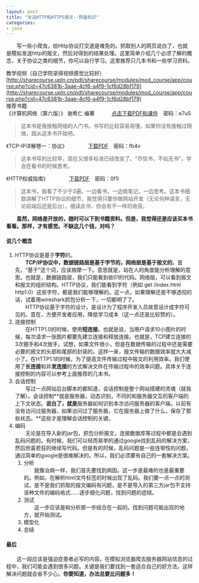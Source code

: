 ```yaml
---
layout: post
title: "发送HTTP和HTTPS报文--预备知识"
categories:
- java
---
```


&emsp;&emsp;写一些小爬虫，给Http协议打交道是难免的。抓取别人的网页说白了，也就是模拟发送http的报文，然后对得到的结果处理。这里简单介绍几个必须了解的概念，关于协议之类的细节，你可以自行学习。这里推荐只几本书和一些学习资料。

教学视频（自己学院录得视频感觉比较好）<br/>
[http://sharecourse.upln.cn/pdt/sharecourse/modules/mod_course/app/course.php?cid=47c6381b-3aae-4cf6-a4f9-1cf6d28bf179](http://sharecourse.upln.cn/pdt/sharecourse/modules/mod_course/app/course.php?cid=47c6381b-3aae-4cf6-a4f9-1cf6d28bf179)<br/>
推荐书籍<br/>
《计算机网络（第六版）》 谢希仁 编著 &emsp;&emsp;&emsp;[点击下载PDF和课件](http://pan.baidu.com/s/1bnhGF3T)&emsp;密码：e7u5<br/>
>这本书是我接触网络的入门书。书写的比较容易易懂，如果你没有接触过网络，就从这本书开始吧。

《TCP-IP详解卷一：协议》&emsp;&emsp;&emsp;&emsp;[下载PDF](http://pan.baidu.com/s/1bnaVd63)&emsp;密码：fb4v<br/>
>这本书写的比较早，现在又很多标准已经改变了。“尽信书，不如无书”，学会在看书的时候思考。

《HTTP权威指南》&emsp;&emsp;&emsp;&emsp;[下载PDF](http://pan.baidu.com/s/1c06bk7Q)&emsp;密码：0f1i
>这本书，我看了不少于3遍。一边看书，一边做笔记，一边思考。这本书细致讲解了HTTP协议的细节，我觉得只要你做网站开发（无论何种语言，无论前端后还是后台），细读此书，你会有不一样的收获。

**&emsp;&emsp;虽然，网络是开放的，随时可以下到书籍资料。但是，我觉得还是应该买本书看看。那样，才有感觉。不缺这几个钱，对吗？**

#### 说几个概念 ####

1. HTTP协议是基于**字符**的。<br/>
&emsp;&emsp;**TCP/IP协议中，数据链路层是基于字节的，网络层是基于报文的**。首先，“基于”这个词，应该揣摩一下。意思就是，站在人的角度能分析理解的意思。也就是，数据链路层，我们只能看到些01的代码。网络层，可以看到报文和报文的组织结构。HTTP协议，我们能看到字符（例如 get /index.html http1.0）这些字符，都是我们能够理解的。这一点，如果理解还是不够透彻的话，试着用wireshark抓包分析一下，一切都明了了。<br/>
&emsp;&emsp;HTTP协议基于字符的设计，是设计为了程序开发人员故意设计成字符可见的。意在，方便开发者应用，降低学习成本（这一点还是比较赞的）。
2. 连接控制<br/>
&emsp;&emsp;在HTTP1.0的时候，使用**短连接**。也就是说，当用户请求10小图片的时候，每次请求一张图片都要先建立连接和释放连接。也就是，TCP建立连接的3次握手和4次放手。试想，如果文件很小，但是在数据传输的过程中还是需要必要的报文的头部和尾部的封装的。这样一来，报文传输的数据效率就大大减小了。在HTTP1.1的时候，为了提高文件传输过程中报文的利用效率。我们使用了**长连接**和并**发连接**的方式解决文件在传输过程中的效率问题。具体关于连接控制的内容可以参考上面推荐的几本书。
3. 会话控制<br/>
&emsp;&emsp;写过一点网站后台脚本的都知道，会话控制是整个网站搭建的灵魂（就我了解）。会话控制**就是服务器，动态识别，不同的和服务器交互的客户端的上下文状态。**说白了，就是**服务器如何识别本次访问服务器的客户端，以前有没有访问过服务器，如果访问过了服务器，它在服务器上做了什么，保存了那些状态。**这些才是理解会话控制的关键。
4. 编码<br/>
&emsp;&emsp;无论是在导入新的jar包，抓包分析报文，连接数据库等过程中都是会遇到乱码问题的。有时候，我们可以轻而易举的通过google找到乱码的解决方案，然后欣喜若狂的继续写代码。但是有的时候，乱码问题是一些连带性的问题，通过简单的google是很难解决的。所以，我们必须要有自己的一套解决方案。
	1. 分析<br/>&emsp;&emsp;就像治病一样，我们首先要找到病因。这一步是最难的也是最重要的。例如，在解析html文件标签的时候出现了乱码。我们要一点一点的测试，是不是我们抓取的报文编码有问题，是不是导入的第三方jar包不支持该种文件的编码格式……逐步细化问题，找到问题的症结。
	2. 测试<br/>&emsp;&emsp;这一步应该是和分析那一步结合在一起的。找到问题可能出现的地方，就开始测试。
	3. 模型化
	4. 总结
#### 最后 ####
&emsp;&emsp;这一段应该是强迫症患者必写的内容。在模拟浏览器爬去服务器网站信息的过程中，我们可能会遇到很多问题。关键是我们要找到一套适合自己的好方法，这样解决问题就会省不少心。**你要知道，办法总要比问题多！**